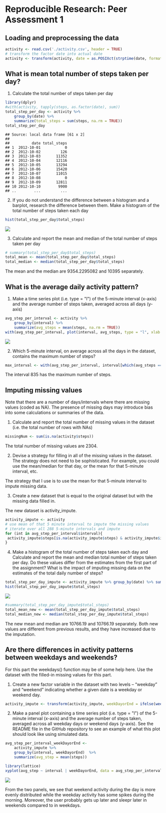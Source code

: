 # Reproducible Research: Peer Assessment 1

## Loading and preprocessing the data

```r
activity <- read.csv('./activity.csv', header = TRUE)
# transform the factor date into actual date
activity <- transform(activity, date = as.POSIXct(strptime(date, format = "%Y-%m-%d")))
```


## What is mean total number of steps taken per day?

1. Calculate the total number of steps taken per day


```r
library(dplyr)
#with(activity, tapply(steps, as.factor(date), sum))
total_step_per_day <- activity %>% 
    group_by(date) %>% 
    summarize(total_steps = sum(steps, na.rm = TRUE))
total_step_per_day
```

```
## Source: local data frame [61 x 2]
## 
##          date total_steps
## 1  2012-10-01           0
## 2  2012-10-02         126
## 3  2012-10-03       11352
## 4  2012-10-04       12116
## 5  2012-10-05       13294
## 6  2012-10-06       15420
## 7  2012-10-07       11015
## 8  2012-10-08           0
## 9  2012-10-09       12811
## 10 2012-10-10        9900
## ..        ...         ...
```

2. If you do not understand the difference between a histogram and a barplot, research the difference between them. Make a histogram of the total number of steps taken each day


```r
hist(total_step_per_day$total_steps)
```

![](PA1_template_files/figure-html/unnamed-chunk-3-1.png) 


3. Calculate and report the mean and median of the total number of steps taken per day


```r
# summary(total_step_per_day$total_steps)
total_mean <- mean(total_step_per_day$total_steps)
total_median <- median(total_step_per_day$total_steps)
```
The mean and the median are 9354.2295082 and 10395 separately.



## What is the average daily activity pattern?

1. Make a time series plot (i.e. type = "l") of the 5-minute interval (x-axis) and the average number of steps taken, averaged across all days (y-axis)


```r
avg_step_per_interval <- activity %>% 
    group_by(interval) %>% 
    summarize(avg_steps = mean(steps, na.rm = TRUE))
with(avg_step_per_interval, plot(interval, avg_steps, type = "l", xlab = "Time", ylab = "Average number of steps"))
```

![](PA1_template_files/figure-html/unnamed-chunk-5-1.png) 

2. Which 5-minute interval, on average across all the days in the dataset, contains the maximum number of steps?


```r
max_interval <- with(avg_step_per_interval, interval[which(avg_steps == max(avg_steps))])
```
The interval 835 has the maximum number of steps.



## Imputing missing values

Note that there are a number of days/intervals where there are missing values (coded as NA). The presence of missing days may introduce bias into some calculations or summaries of the data.

1. Calculate and report the total number of missing values in the dataset (i.e. the total number of rows with NAs)


```r
missingNum <- sum(is.na(activity$steps))
```
The total number of missing values are 2304.

2. Devise a strategy for filling in all of the missing values in the dataset. The strategy does not need to be sophisticated. For example, you could use the mean/median for that day, or the mean for that 5-minute interval, etc.

The strategy that I use is to use the mean for that 5-minute interval to impute missing data.

3. Create a new dataset that is equal to the original dataset but with the missing data filled in.

The new dataset is activity_impute. 

```r
activity_impute <- activity
# use mean of that 5 minute interval to impute the missing values
# iterate over all 288 5-minute intervals and impute
for (int in avg_step_per_interval$interval){
 activity_impute$steps[is.na(activity_impute$steps) & activity_impute$interval == int] = with(avg_step_per_interval, avg_steps[interval==int])
}
```

4. Make a histogram of the total number of steps taken each day and Calculate and report the mean and median total number of steps taken per day. Do these values differ from the estimates from the first part of the assignment? What is the impact of imputing missing data on the estimates of the total daily number of steps?



```r
total_step_per_day_impute <- activity_impute %>% group_by(date) %>% summarize(total_steps = sum(steps, na.rm = TRUE))
hist(total_step_per_day_impute$total_steps)
```

![](PA1_template_files/figure-html/unnamed-chunk-9-1.png) 

```r
#summary(total_step_per_day_impute$total_steps)
total_mean_new <- mean(total_step_per_day_impute$total_steps)
total_median_new <- median(total_step_per_day_impute$total_steps)
```
The new mean and median are 10766.19 and 10766.19 separately. Both new values are different from previous results, and they have increased due to the imputation. 


## Are there differences in activity patterns between weekdays and weekends?

For this part the weekdays() function may be of some help here. Use the dataset with the filled-in missing values for this part.

1. Create a new factor variable in the dataset with two levels – “weekday” and “weekend” indicating whether a given date is a weekday or weekend day.


```r
activity_impute <- transform(activity_impute, weekDayorEnd = ifelse(weekdays(date) == "Saturday" | weekdays(date) == "Sunday", "weekend", "weekday" ))
```

2. Make a panel plot containing a time series plot (i.e. type = "l") of the 5-minute interval (x-axis) and the average number of steps taken, averaged across all weekday days or weekend days (y-axis). See the README file in the GitHub repository to see an example of what this plot should look like using simulated data.


```r
avg_step_per_interval_weekDayorEnd <- 
    activity_impute %>%  
    group_by(interval, weekDayorEnd)  %>% 
    summarize(avg_step = mean(steps))

library(lattice)
xyplot(avg_step ~ interval | weekDayorEnd, data = avg_step_per_interval_weekDayorEnd, layout = c(1,2), type = 'l')
```

![](PA1_template_files/figure-html/unnamed-chunk-11-1.png) 

From the two panels, we see that weekend activity during the day is more evenly distributed while the weekday activity has some spikes during the morning. Moreover, the user probably gets up later and sleepr later in weekends compared to in weekdays.  
